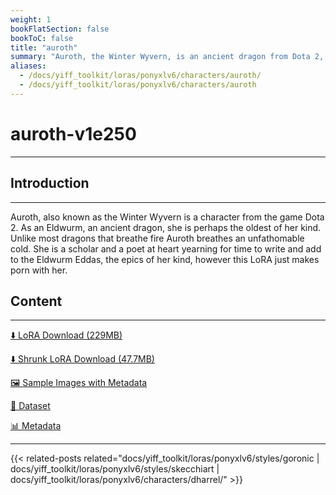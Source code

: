 ```yaml
---
weight: 1
bookFlatSection: false
bookToC: false
title: "auroth"
summary: "Auroth, the Winter Wyvern, is an ancient dragon from Dota 2, known for her icy breath and her passion for scholarship and poetry."
aliases:
  - /docs/yiff_toolkit/loras/ponyxlv6/characters/auroth/
  - /docs/yiff_toolkit/loras/ponyxlv6/characters/auroth
---
```


<!--markdownlint-disable MD025 MD033 -->

# auroth-v1e250

---

## Introduction

---

Auroth, also known as the Winter Wyvern is a character from the game Dota 2. As an Eldwurm, an ancient dragon, she is perhaps the oldest of her kind. Unlike most dragons that breathe fire Auroth breathes an unfathomable cold. She is a scholar and a poet at heart yearning for time to write and add to the Eldwurm Eddas, the epics of her kind, however this LoRA just makes porn with her.

## Content

---

[⬇️ LoRA Download (229MB)](https://huggingface.co/rakki194/yt/resolve/main/ponyxl_loras/auroth-v1e250.safetensors?download=true)

[⬇️ Shrunk LoRA Download (47.7MB)](https://huggingface.co/rakki194/yt/resolve/main/ponyxl_loras_shrunk_2/auroth-v1e250_frockpt1_th-3.55.safetensors?download=true)

[🖼️ Sample Images with Metadata](https://huggingface.co/k4d3/yiff_toolkit/tree/main/static/{})

[📐 Dataset](https://huggingface.co/datasets/k4d3/furry/tree/main/auroth_the_winter_wyvern)

[📊 Metadata](https://huggingface.co/k4d3/yiff_toolkit/raw/main/ponyxl_loras/auroth-v1e250.json)

---

<!--
HUGO_SEARCH_EXCLUDE_START
-->
{{< related-posts related="docs/yiff_toolkit/loras/ponyxlv6/styles/goronic | docs/yiff_toolkit/loras/ponyxlv6/styles/skecchiart | docs/yiff_toolkit/loras/ponyxlv6/characters/dharrel/" >}}
<!--
HUGO_SEARCH_EXCLUDE_END
-->
